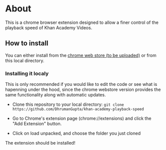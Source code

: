 # About

This is a chrome browser extension designed to allow a finer control of the playback speed of Khan Academy Videos.

## How to install

You can either install from the [chrome web store (to be uploaded)](https://chrome.google.com/) or from this local directory.

### Installing it localy

This is only recommended if you would like to edit the code or see what is hapenning under the hood, since the chrome webstore version provides the same functionality along with automatic updates.

- Clone this repository to your local directory: `git clone https://github.com/DhrumanGupta/khan-academy-playback-speed`

- Go to Chrome's extension page (chrome://extensions) and click the "Add Extension" button.

- Click on load unpacked, and choose the folder you just cloned

The extension should be installed!
